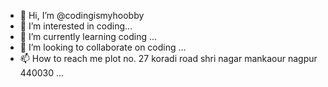 - 👋 Hi, I’m @codingismyhoobby
- 👀 I’m interested in coding...
- 🌱 I’m currently learning coding ...
- 💞️ I’m looking to collaborate on coding ...
- 📫 How to reach me plot no. 27 koradi road shri nagar mankaour nagpur 440030 ...

<!---
codingismyhoobby/codingismyhoobby is a ✨ special ✨ repository because its `README.md` (this file) appears on your GitHub profile.
You can click the Preview link to take a look at your changes.
--->

